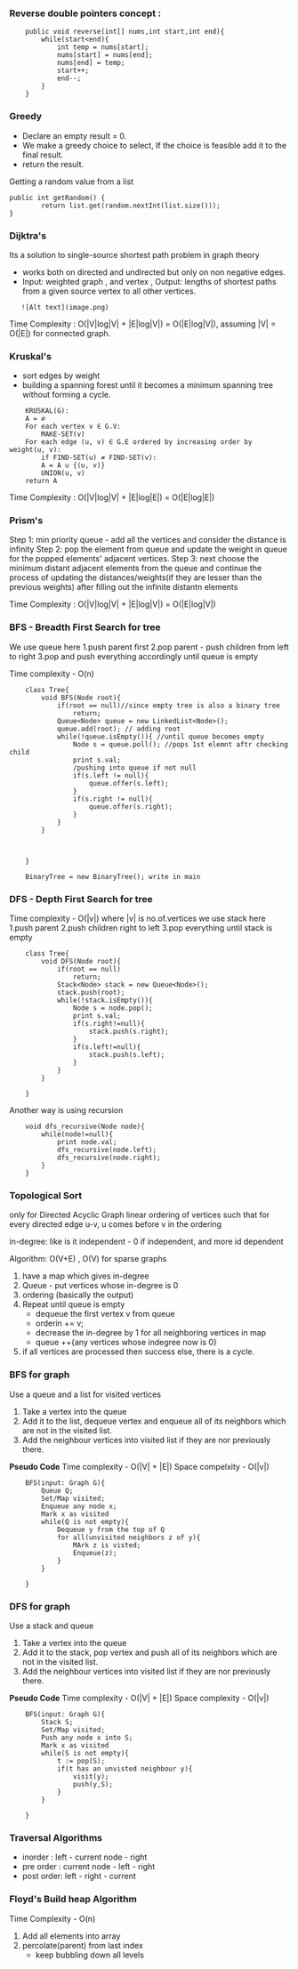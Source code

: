 ### Reverse double pointers concept : 

```
    public void reverse(int[] nums,int start,int end){
        while(start<end){
            int temp = nums[start];
            nums[start] = nums[end];
            nums[end] = temp;
            start++;
            end--;
        }
    }
```

### Greedy

- Declare an empty result = 0.
- We make a greedy choice to select, If the choice is feasible add it to the final result.
- return the result.

Getting a random value from a list
```
public int getRandom() {
        return list.get(random.nextInt(list.size()));
}
```

### Dijktra's 

Its a solution to single-source shortest path problem in graph theory
 - works both on directed and undirected but only on non negative edges.
 - Input: weighted graph , and vertex , Output: lengths of shortest paths from a given source vertex to all other vertices.  

 ```
    ![Alt text](image.png)
 ```

Time Complexity : O(|V|log|V| + |E|log|V|) = O(|E|log|V|), 
assuming |V| = O(|E|) for connected graph.

### Kruskal's 

- sort edges by weight
- building a spanning forest until it becomes a minimum spanning tree without forming a cycle.

```
    KRUSKAL(G):
    A = ∅
    For each vertex v ∈ G.V:
        MAKE-SET(v)
    For each edge (u, v) ∈ G.E ordered by increasing order by weight(u, v):
        if FIND-SET(u) ≠ FIND-SET(v):       
        A = A ∪ {(u, v)}
        UNION(u, v)
    return A
```

Time Complexity : O(|V|log|V| + |E|log|E|) = O(|E|log|E|) 
### Prism's

Step 1: min priority queue - add all the vertices and consider the distance is infinity
Step 2: pop the element from queue and update the weight in queue for the popped elements' adjacent vertices.
Step 3: next choose the minimum distant adjacent elements from the queue and continue the process of updating the distances/weights(if they are lesser than the previous weights) after filling out the infinite distantn elements

Time Complexity : O(|V|log|V| + |E|log|V|) = O(|E|log|V|)

### BFS - Breadth First Search for tree
We use queue here
1.push parent first
2.pop parent - push children from left to right
3.pop and push everything accordingly until queue is empty

Time complexity - O(n)

```
    class Tree{
        void BFS(Node root){
            if(root == null)//since empty tree is also a binary tree
                return;
            Queue<Node> queue = new LinkedList<Node>();
            queue.add(root); // adding root
            while(!queue.isEmpty()){ //until queue becomes empty
                Node s = queue.poll(); //pops 1st elemnt aftr checking child
                print s.val;
                /pushing into queue if not null
                if(s.left != null){
                    queue.offer(s.left);
                }
                if(s.right != null){
                    queue.offer(s.right);
                }
            }
        }
        
        

    }

    BinaryTree = new BinaryTree(); write in main
```

### DFS - Depth First Search for tree
Time complexity - O(|v|) where |v| is no.of.vertices
we use stack here
1.push parent
2.push children right to left
3.pop everything until stack is empty

```
    class Tree{
        void DFS(Node root){
            if(root == null)
                return;
            Stack<Node> stack = new Queue<Node>();
            stack.push(root);
            while(!stack.isEmpty()){
                Node s = node.pop();
                print s.val;
                if(s.right!=null){
                    stack.push(s.right);
                }
                if(s.left!=null){
                    stack.push(s.left);
                }
            }     
        }

    }
```
Another way is using recursion
```
    void dfs_recursive(Node node){
        while(node!=null){
            print node.val;
            dfs_recursive(node.left);
            dfs_recursive(node.right);
        }
    }
```

### Topological Sort
only for Directed Acyclic Graph
linear ordering of vertices such that for every directed edge u-v, u comes before v in the ordering

in-degree: like is it independent - 0 if independent, and more id dependent

Algorithm: O(V+E) , O(V) for sparse graphs
1. have a map which gives in-degree
2. Queue - put vertices whose in-degree is 0
3. ordering (basically the output)
4. Repeat until queue is empty
    - dequeue the first vertex v from queue
    - orderin += v;
    - decrease the in-degree by 1 for all neighboring vertices in map
    - queue ++{any vertices whose indegree now is 0}
5. if all vertices are processed then success else, there is a cycle.

### BFS for graph
Use a queue and a list for visited vertices
1. Take a vertex into the queue
2. Add it to the list, dequeue vertex and enqueue all of its neighbors which are not in the visited list.
3. Add the neighbour vertices into visited list if they are nor previously there.

**Pseudo Code**
Time complexity - O(|V| + |E|)
Space compelxity - O(|v|)
```
    BFS(input: Graph G){
        Queue Q;
        Set/Map visited;
        Enqueue any node x;
        Mark x as visited
        while(Q is not empty){
            Dequeue y from the top of Q
            for all(unvisited neighbors z of y){
                MArk z is visted;
                Enqueue(z);
            }
        } 

    }

```

### DFS for graph
Use a stack and queue
1. Take a vertex into the queue
2. Add it to the stack, pop vertex and push all of its neighbors which are not in the visited list.
3. Add the neighbour vertices into visited list if they are nor previously there.

**Pseudo Code**
Time complexity - O(|V| + |E|)
Space complexity - O(|v|)
```
    BFS(input: Graph G){
        Stack S;
        Set/Map visited;
        Push any node x into S;
        Mark x as visited
        while(S is not empty){
            t := pop(S);
            if(t has an unvisted neighbour y){
                visit(y);
                push(y,S);
            }
        } 

    }

```

### Traversal Algorithms

- inorder : left - current node - right
- pre order : current node - left - right
- post order: left - right - current 

### Floyd's Build heap Algorithm

Time Complexity -  O(n)

1. Add all elements into array
2. percolate(parent) from last index
    - keep bubbling down all levels
